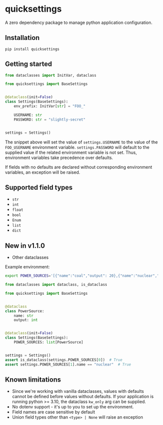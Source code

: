 # quicksettings
A zero dependency package to manage python application configuration.

## Installation

`pip install quicksettings`

## Getting started

```py
from dataclasses import InitVar, dataclass

from quicksettings import BaseSettings


@dataclass(init=False)
class Settings(BaseSettings):
    env_prefix: InitVar[str] = "FOO_"

    USERNAME: str
    PASSWORD: str = "slightly-secret"


settings = Settings()
```

The snippet above will set the value of `settings.USERNAME` to the value of the `FOO_USERNAME` environment variable.
`settings.PASSWORD` will default to the supplied value if the related environment variable is not set. Thus, environment variables take precedence over defaults.

If fields with no defaults are declared without corresponding environment variables, an exception will be raised.

## Supported field types

* `str`
* `int`
* `float`
* `bool`
* `Enum`
* `list`
* `dict`

## New in v1.1.0

* Other dataclasses

Example environment:
```bash
export POWER_SOURCES='[{"name":"coal","output": 20},{"name":"nuclear","output": 10000}]'
```
```py
from dataclasses import dataclass, is_dataclass

from quicksettings import BaseSettings


@dataclass
class PowerSource:
    name: str
    output: int


@dataclass(init=False)
class Settings(BaseSettings):
    POWER_SOURCES: list[PowerSource]


settings = Settings()
assert is_dataclass(settings.POWER_SOURCES[0])  # True
assert settings.POWER_SOURCES[1].name == "nuclear"  # True
```

## Known limitations

* Since we're working with vanilla dataclasses, values with defaults cannot be defined before values without defaults. If your application is running python >= 3.10, the dataclass `kw_only` arg can be supplied.
* No dotenv support - it's up to you to set up the environment.
* Field names are case sensitive by default
* Union field types other than `<type> | None` will raise an exception 
